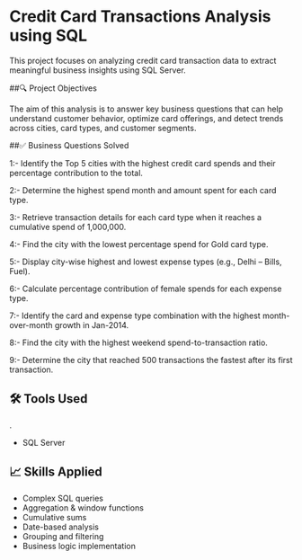 # Credit Card Transactions Analysis using SQL
This project focuses on analyzing credit card transaction data to extract meaningful business insights using SQL Server.

  ##🔍 Project Objectives

The aim of this analysis is to answer key business questions that can help understand customer behavior, optimize card offerings, and detect trends across cities, card types, and customer segments.

  ##✅ Business Questions Solved

1:- Identify the Top 5 cities with the highest credit card spends and their percentage contribution to the total.

2:- Determine the highest spend month and amount spent for each card type.

3:- Retrieve transaction details for each card type when it reaches a cumulative spend of 1,000,000.

4:- Find the city with the lowest percentage spend for Gold card type.

5:- Display city-wise highest and lowest expense types (e.g., Delhi – Bills, Fuel).

6:- Calculate percentage contribution of female spends for each expense type.

7:- Identify the card and expense type combination with the highest month-over-month growth in Jan-2014.

8:- Find the city with the highest weekend spend-to-transaction ratio.

9:- Determine the city that reached 500 transactions the fastest after its first transaction.

  ## 🛠 Tools Used
.
- SQL Server
  
## 📈 Skills Applied

  -  Complex SQL queries
  -  Aggregation & window functions
  -  Cumulative sums
  -  Date-based analysis
  -  Grouping and filtering
  -  Business logic implementation


  
